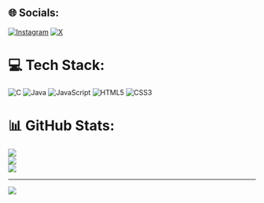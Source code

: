 
## 🌐 Socials:
[![Instagram](https://img.shields.io/badge/Instagram-%23E4405F.svg?logo=Instagram&logoColor=white)](https://instagram.com/mobinz_16) [![X](https://img.shields.io/badge/X-black.svg?logo=X&logoColor=white)](https://x.com/zaki_mobin) 

# 💻 Tech Stack:
![C](https://img.shields.io/badge/c-%2300599C.svg?style=for-the-badge&logo=c&logoColor=white) ![Java](https://img.shields.io/badge/java-%23ED8B00.svg?style=for-the-badge&logo=openjdk&logoColor=white) ![JavaScript](https://img.shields.io/badge/javascript-%23323330.svg?style=for-the-badge&logo=javascript&logoColor=%23F7DF1E) ![HTML5](https://img.shields.io/badge/html5-%23E34F26.svg?style=for-the-badge&logo=html5&logoColor=white) ![CSS3](https://img.shields.io/badge/css3-%231572B6.svg?style=for-the-badge&logo=css3&logoColor=white)
# 📊 GitHub Stats:
![](https://github-readme-stats.vercel.app/api?username=MobinZ16&theme=dark&hide_border=false&include_all_commits=true&count_private=true)<br/>
![](https://github-readme-streak-stats.herokuapp.com/?user=MobinZ16&theme=dark&hide_border=false)<br/>
![](https://github-readme-stats.vercel.app/api/top-langs/?username=MobinZ16&theme=dark&hide_border=false&include_all_commits=true&count_private=true&layout=compact)

---
[![](https://visitcount.itsvg.in/api?id=MobinZ16&icon=0&color=0)](https://visitcount.itsvg.in)

<!-- Proudly created with GPRM ( https://gprm.itsvg.in ) -->

